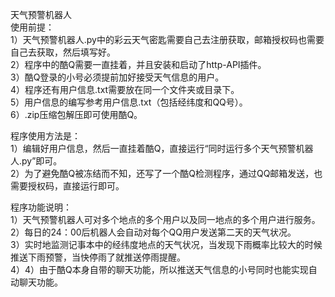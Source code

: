 天气预警机器人  
使用前提：  
1）天气预警机器人.py中的彩云天气密匙需要自己去注册获取，邮箱授权码也需要自己去获取，然后填写好。  
2）程序中的酷Q需要一直挂着，并且安装和启动了http-API插件。  
3）酷Q登录的小号必须提前加好接受天气信息的用户。  
4）程序还有用户信息.txt需要放在同一个文件夹或目录下。  
5）用户信息的编写参考用户信息.txt（包括经纬度和QQ号）。  
6）.zip压缩包解压即可使用酷Q。  

程序使用方法是：  
1）编辑好用户信息，然后一直挂着酷Q，直接运行“同时运行多个天气预警机器人.py”即可。  
2）为了避免酷Q被冻结而不知，还写了一个酷Q检测程序，通过QQ邮箱发送，也需要授权码，直接运行即可。  

程序功能说明：  
1）天气预警机器人可对多个地点的多个用户以及同一地点的多个用户进行服务。  
2）每日的24：00后机器人会自动对每个QQ用户发送第二天的天气状况。  
3）实时地监测记事本中的经纬度地点的天气状况，当发现下雨概率比较大的时候推送下雨预警，当快停雨了就推送停雨提醒。  
4）4）由于酷Q本身自带的聊天功能，所以推送天气信息的小号同时也能实现自动聊天功能。  
